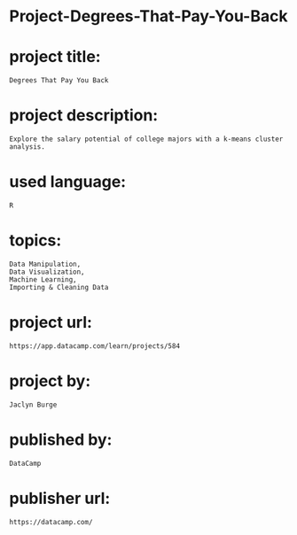 # Project-Degrees-That-Pay-You-Back

# project title:

    Degrees That Pay You Back

# project description:

    Explore the salary potential of college majors with a k-means cluster analysis.

# used language:

    R

# topics:

    Data Manipulation,
    Data Visualization,
    Machine Learning,
    Importing & Cleaning Data

# project url:

    https://app.datacamp.com/learn/projects/584

# project by:

    Jaclyn Burge

# published by:

    DataCamp

# publisher url:

    https://datacamp.com/
